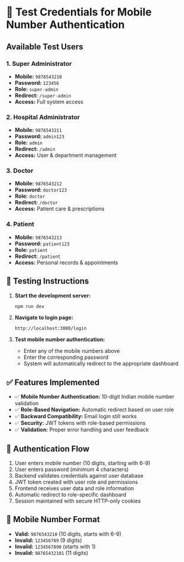 # 🔐 Test Credentials for Mobile Number Authentication

## Available Test Users

### 1. Super Administrator
- **Mobile:** `9876543210`
- **Password:** `123456`
- **Role:** `super-admin`
- **Redirect:** `/super-admin`
- **Access:** Full system access

### 2. Hospital Administrator  
- **Mobile:** `9876543211`
- **Password:** `admin123`
- **Role:** `admin`
- **Redirect:** `/admin`
- **Access:** User & department management

### 3. Doctor
- **Mobile:** `9876543212`
- **Password:** `doctor123`
- **Role:** `doctor`
- **Redirect:** `/doctor`
- **Access:** Patient care & prescriptions

### 4. Patient
- **Mobile:** `9876543213`
- **Password:** `patient123`
- **Role:** `patient`
- **Redirect:** `/patient`
- **Access:** Personal records & appointments

## 🧪 Testing Instructions

1. **Start the development server:**
   ```bash
   npm run dev
   ```

2. **Navigate to login page:**
   ```
   http://localhost:3000/login
   ```

3. **Test mobile number authentication:**
   - Enter any of the mobile numbers above
   - Enter the corresponding password
   - System will automatically redirect to the appropriate dashboard

## ✅ Features Implemented

- ✅ **Mobile Number Authentication:** 10-digit Indian mobile number validation
- ✅ **Role-Based Navigation:** Automatic redirect based on user role
- ✅ **Backward Compatibility:** Email login still works
- ✅ **Security:** JWT tokens with role-based permissions
- ✅ **Validation:** Proper error handling and user feedback

## 🔄 Authentication Flow

1. User enters mobile number (10 digits, starting with 6-9)
2. User enters password (minimum 4 characters)
3. Backend validates credentials against user database
4. JWT token created with user role and permissions
5. Frontend receives user data and role information
6. Automatic redirect to role-specific dashboard
7. Session maintained with secure HTTP-only cookies

## 📱 Mobile Number Format

- **Valid:** `9876543210` (10 digits, starts with 6-9)
- **Invalid:** `123456789` (9 digits)
- **Invalid:** `1234567890` (starts with 1)
- **Invalid:** `98765432101` (11 digits)
